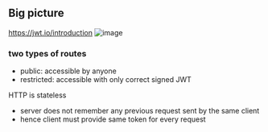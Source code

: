 ## Big picture

https://jwt.io/introduction
![image](https://user-images.githubusercontent.com/102004753/209736895-53ba503e-abcf-4603-950e-fe2fba45dc6d.png)

### two types of routes

- public: accessible by anyone
- restricted: accessible with only correct signed JWT

HTTP is stateless

- server does not remember any previous request sent by the same client
- hence client must provide same token for every request
